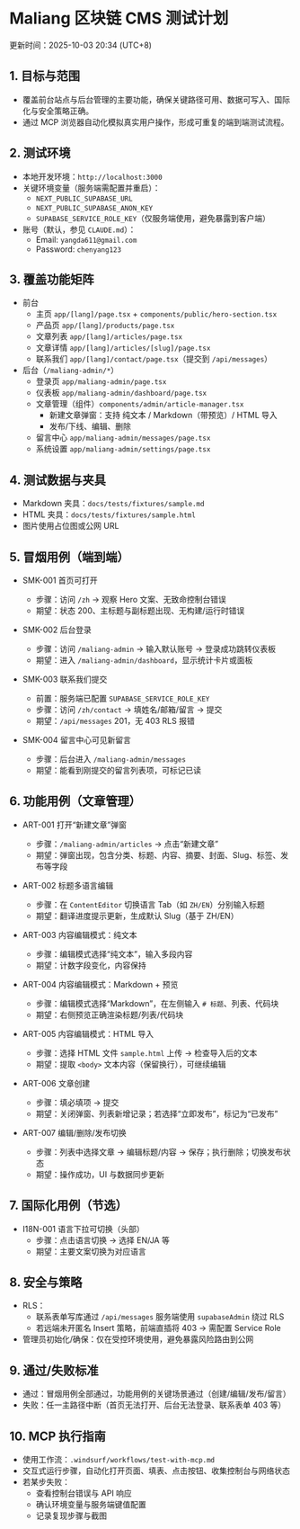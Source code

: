 # Maliang 区块链 CMS 测试计划

更新时间：2025-10-03 20:34 (UTC+8)

## 1. 目标与范围
- 覆盖前台站点与后台管理的主要功能，确保关键路径可用、数据可写入、国际化与安全策略正确。
- 通过 MCP 浏览器自动化模拟真实用户操作，形成可重复的端到端测试流程。

## 2. 测试环境
- 本地开发环境：`http://localhost:3000`
- 关键环境变量（服务端需配置并重启）：
  - `NEXT_PUBLIC_SUPABASE_URL`
  - `NEXT_PUBLIC_SUPABASE_ANON_KEY`
  - `SUPABASE_SERVICE_ROLE_KEY`（仅服务端使用，避免暴露到客户端）
- 账号（默认，参见 `CLAUDE.md`）：
  - Email: `yangda611@gmail.com`
  - Password: `chenyang123`

## 3. 覆盖功能矩阵
- 前台
  - 主页 `app/[lang]/page.tsx` + `components/public/hero-section.tsx`
  - 产品页 `app/[lang]/products/page.tsx`
  - 文章列表 `app/[lang]/articles/page.tsx`
  - 文章详情 `app/[lang]/articles/[slug]/page.tsx`
  - 联系我们 `app/[lang]/contact/page.tsx`（提交到 `/api/messages`）
- 后台（`/maliang-admin/*`）
  - 登录页 `app/maliang-admin/page.tsx`
  - 仪表板 `app/maliang-admin/dashboard/page.tsx`
  - 文章管理（组件）`components/admin/article-manager.tsx`
    - 新建文章弹窗：支持 纯文本 / Markdown（带预览）/ HTML 导入
    - 发布/下线、编辑、删除
  - 留言中心 `app/maliang-admin/messages/page.tsx`
  - 系统设置 `app/maliang-admin/settings/page.tsx`

## 4. 测试数据与夹具
- Markdown 夹具：`docs/tests/fixtures/sample.md`
- HTML 夹具：`docs/tests/fixtures/sample.html`
- 图片使用占位图或公网 URL

## 5. 冒烟用例（端到端）
- SMK-001 首页可打开
  - 步骤：访问 `/zh` → 观察 Hero 文案、无致命控制台错误
  - 期望：状态 200、主标题与副标题出现、无构建/运行时错误

- SMK-002 后台登录
  - 步骤：访问 `/maliang-admin` → 输入默认账号 → 登录成功跳转仪表板
  - 期望：进入 `/maliang-admin/dashboard`，显示统计卡片或面板

- SMK-003 联系我们提交
  - 前置：服务端已配置 `SUPABASE_SERVICE_ROLE_KEY`
  - 步骤：访问 `/zh/contact` → 填姓名/邮箱/留言 → 提交
  - 期望：`/api/messages` 201，无 403 RLS 报错

- SMK-004 留言中心可见新留言
  - 步骤：后台进入 `/maliang-admin/messages`
  - 期望：能看到刚提交的留言列表项，可标记已读

## 6. 功能用例（文章管理）
- ART-001 打开“新建文章”弹窗
  - 步骤：`/maliang-admin/articles` → 点击“新建文章”
  - 期望：弹窗出现，包含分类、标题、内容、摘要、封面、Slug、标签、发布等字段

- ART-002 标题多语言编辑
  - 步骤：在 `ContentEditor` 切换语言 Tab（如 `ZH/EN`）分别输入标题
  - 期望：翻译进度提示更新，生成默认 Slug（基于 ZH/EN）

- ART-003 内容编辑模式：纯文本
  - 步骤：编辑模式选择“纯文本”，输入多段内容
  - 期望：计数字段变化，内容保持

- ART-004 内容编辑模式：Markdown + 预览
  - 步骤：编辑模式选择“Markdown”，在左侧输入 `# 标题`、列表、代码块
  - 期望：右侧预览正确渲染标题/列表/代码块

- ART-005 内容编辑模式：HTML 导入
  - 步骤：选择 HTML 文件 `sample.html` 上传 → 检查导入后的文本
  - 期望：提取 `<body>` 文本内容（保留换行），可继续编辑

- ART-006 文章创建
  - 步骤：填必填项 → 提交
  - 期望：关闭弹窗、列表新增记录；若选择“立即发布”，标记为“已发布”

- ART-007 编辑/删除/发布切换
  - 步骤：列表中选择文章 → 编辑标题/内容 → 保存；执行删除；切换发布状态
  - 期望：操作成功，UI 与数据同步更新

## 7. 国际化用例（节选）
- I18N-001 语言下拉可切换（头部）
  - 步骤：点击语言切换 → 选择 EN/JA 等
  - 期望：主要文案切换为对应语言

## 8. 安全与策略
- RLS：
  - 联系表单写库通过 `/api/messages` 服务端使用 `supabaseAdmin` 绕过 RLS
  - 若远端未开匿名 Insert 策略，前端直插将 403 → 需配置 Service Role
- 管理员初始化/确保：仅在受控环境使用，避免暴露风险路由到公网

## 9. 通过/失败标准
- 通过：冒烟用例全部通过，功能用例的关键场景通过（创建/编辑/发布/留言）
- 失败：任一主路径中断（首页无法打开、后台无法登录、联系表单 403 等）

## 10. MCP 执行指南
- 使用工作流：`.windsurf/workflows/test-with-mcp.md`
- 交互式运行步骤，自动化打开页面、填表、点击按钮、收集控制台与网络状态
- 若某步失败：
  - 查看控制台错误与 API 响应
  - 确认环境变量与服务端键值配置
  - 记录复现步骤与截图
